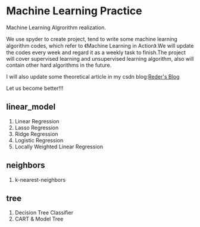 # Machine Learning Practice
Machine Learning Algrorithm realization.

We use spyder to create project, tend to  write some machine learning algorithm codes, which refer to 《Machine Learning in Action》.We will update the codes every week and regard it as a weekly task to finish.The project will cover supervised learning and unsupervised learning algorithm, also will contain other hard algorithms in the future.

I will also update some theoretical article in my csdn blog:[Reder's Blog](https://blog.csdn.net/qq_35719435)

Let us become better!!!

## linear_model

1. Linear Regression
2. Lasso Regression
3. Ridge Regression
4. Logistic Regression
5. Locally Weighted Linear Regression

## neighbors

1. k-nearest-neighbors

## tree

1. Decision Tree Classifier
2. CART & Model Tree

